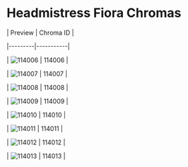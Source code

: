 # Headmistress Fiora Chromas


| Preview | Chroma ID |

|---------|-----------|

| ![114006](https://raw.communitydragon.org/latest/plugins/rcp-be-lol-game-data/global/default/v1/champion-chroma-images/114/114006.png) | 114006 |

| ![114007](https://raw.communitydragon.org/latest/plugins/rcp-be-lol-game-data/global/default/v1/champion-chroma-images/114/114007.png) | 114007 |

| ![114008](https://raw.communitydragon.org/latest/plugins/rcp-be-lol-game-data/global/default/v1/champion-chroma-images/114/114008.png) | 114008 |

| ![114009](https://raw.communitydragon.org/latest/plugins/rcp-be-lol-game-data/global/default/v1/champion-chroma-images/114/114009.png) | 114009 |

| ![114010](https://raw.communitydragon.org/latest/plugins/rcp-be-lol-game-data/global/default/v1/champion-chroma-images/114/114010.png) | 114010 |

| ![114011](https://raw.communitydragon.org/latest/plugins/rcp-be-lol-game-data/global/default/v1/champion-chroma-images/114/114011.png) | 114011 |

| ![114012](https://raw.communitydragon.org/latest/plugins/rcp-be-lol-game-data/global/default/v1/champion-chroma-images/114/114012.png) | 114012 |

| ![114013](https://raw.communitydragon.org/latest/plugins/rcp-be-lol-game-data/global/default/v1/champion-chroma-images/114/114013.png) | 114013 |